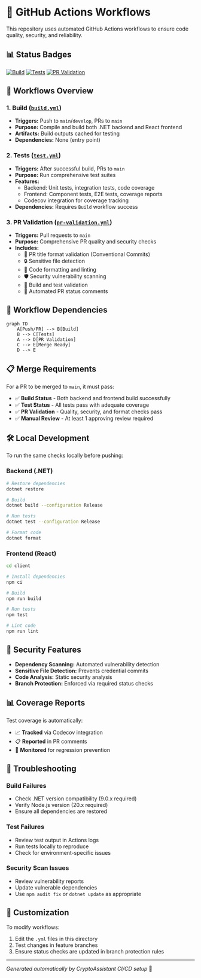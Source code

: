 # 🔄 GitHub Actions Workflows

This repository uses automated GitHub Actions workflows to ensure code quality, security, and reliability.

## 📊 Status Badges

[![Build](https://github.com/YOUR_USERNAME/CryptoAssistant/actions/workflows/build.yml/badge.svg)](https://github.com/YOUR_USERNAME/CryptoAssistant/actions/workflows/build.yml)
[![Tests](https://github.com/YOUR_USERNAME/CryptoAssistant/actions/workflows/test.yml/badge.svg)](https://github.com/YOUR_USERNAME/CryptoAssistant/actions/workflows/test.yml)
[![PR Validation](https://github.com/YOUR_USERNAME/CryptoAssistant/actions/workflows/pr-validation.yml/badge.svg)](https://github.com/YOUR_USERNAME/CryptoAssistant/actions/workflows/pr-validation.yml)

## 🚀 Workflows Overview

### 1. **Build** ([`build.yml`](./build.yml))
- **Triggers:** Push to `main`/`develop`, PRs to `main`
- **Purpose:** Compile and build both .NET backend and React frontend
- **Artifacts:** Build outputs cached for testing
- **Dependencies:** None (entry point)

### 2. **Tests** ([`test.yml`](./test.yml)) 
- **Triggers:** After successful build, PRs to `main`
- **Purpose:** Run comprehensive test suites
- **Features:**
  - Backend: Unit tests, integration tests, code coverage
  - Frontend: Component tests, E2E tests, coverage reports
  - Codecov integration for coverage tracking
- **Dependencies:** Requires `Build` workflow success

### 3. **PR Validation** ([`pr-validation.yml`](./pr-validation.yml))
- **Triggers:** Pull requests to `main`
- **Purpose:** Comprehensive PR quality and security checks
- **Includes:**
  - 📝 PR title format validation (Conventional Commits)
  - 🔒 Sensitive file detection
  - 🎨 Code formatting and linting
  - 🛡️ Security vulnerability scanning
  - 🧪 Build and test validation
  - 💬 Automated PR status comments

## 🔧 Workflow Dependencies

```mermaid
graph TD
    A[Push/PR] --> B[Build]
    B --> C[Tests]
    A --> D[PR Validation]
    C --> E[Merge Ready]
    D --> E
```

## 📋 Merge Requirements

For a PR to be merged to `main`, it must pass:

- ✅ **Build Status** - Both backend and frontend build successfully
- ✅ **Test Status** - All tests pass with adequate coverage
- ✅ **PR Validation** - Quality, security, and format checks pass
- ✅ **Manual Review** - At least 1 approving review required

## 🛠️ Local Development

To run the same checks locally before pushing:

### Backend (.NET)
```bash
# Restore dependencies
dotnet restore

# Build
dotnet build --configuration Release

# Run tests
dotnet test --configuration Release

# Format code
dotnet format
```

### Frontend (React)
```bash
cd client

# Install dependencies
npm ci

# Build
npm run build

# Run tests
npm test

# Lint code
npm run lint
```

## 🔐 Security Features

- **Dependency Scanning:** Automated vulnerability detection
- **Sensitive File Detection:** Prevents credential commits
- **Code Analysis:** Static security analysis
- **Branch Protection:** Enforced via required status checks

## 📊 Coverage Reports

Test coverage is automatically:
- 📈 **Tracked** via Codecov integration
- 📋 **Reported** in PR comments  
- 🎯 **Monitored** for regression prevention

## 🚨 Troubleshooting

### Build Failures
- Check .NET version compatibility (9.0.x required)
- Verify Node.js version (20.x required) 
- Ensure all dependencies are restored

### Test Failures  
- Review test output in Actions logs
- Run tests locally to reproduce
- Check for environment-specific issues

### Security Scan Issues
- Review vulnerability reports
- Update vulnerable dependencies
- Use `npm audit fix` or `dotnet update` as appropriate

## 🔧 Customization

To modify workflows:
1. Edit the `.yml` files in this directory
2. Test changes in feature branches
3. Ensure status checks are updated in branch protection rules

---

*Generated automatically by CryptoAssistant CI/CD setup* 🤖